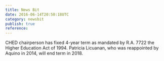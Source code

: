 ```yaml
---
title: News Bit
date: 2016-06-14T20:50:18UTC
category: newsbit
publish: true
reference:
---
```


CHED chairperson has fixed 4-year term as mandated by R.A. 7722 the Higher Education Act of 1994.
Patricia Licuanan, who was reappointed by Aquino in 2014, will end term in 2018.

